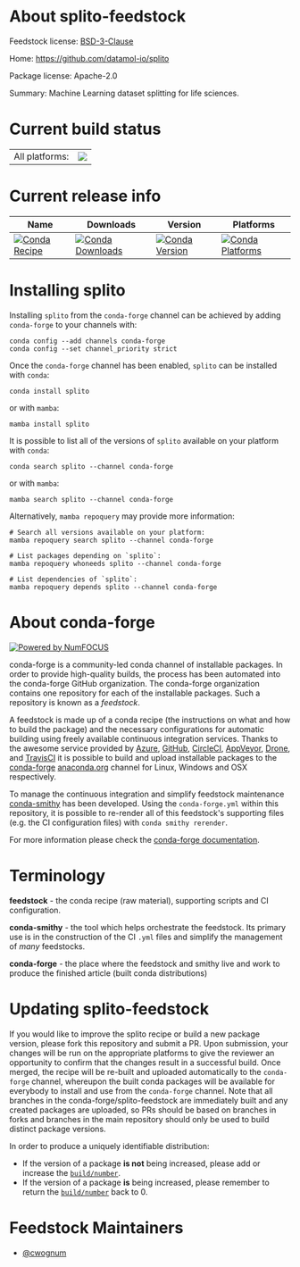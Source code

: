 About splito-feedstock
======================

Feedstock license: [BSD-3-Clause](https://github.com/conda-forge/splito-feedstock/blob/main/LICENSE.txt)

Home: https://github.com/datamol-io/splito

Package license: Apache-2.0

Summary: Machine Learning dataset splitting for life sciences.

Current build status
====================


<table><tr><td>All platforms:</td>
    <td>
      <a href="https://dev.azure.com/conda-forge/feedstock-builds/_build/latest?definitionId=20686&branchName=main">
        <img src="https://dev.azure.com/conda-forge/feedstock-builds/_apis/build/status/splito-feedstock?branchName=main">
      </a>
    </td>
  </tr>
</table>

Current release info
====================

| Name | Downloads | Version | Platforms |
| --- | --- | --- | --- |
| [![Conda Recipe](https://img.shields.io/badge/recipe-splito-green.svg)](https://anaconda.org/conda-forge/splito) | [![Conda Downloads](https://img.shields.io/conda/dn/conda-forge/splito.svg)](https://anaconda.org/conda-forge/splito) | [![Conda Version](https://img.shields.io/conda/vn/conda-forge/splito.svg)](https://anaconda.org/conda-forge/splito) | [![Conda Platforms](https://img.shields.io/conda/pn/conda-forge/splito.svg)](https://anaconda.org/conda-forge/splito) |

Installing splito
=================

Installing `splito` from the `conda-forge` channel can be achieved by adding `conda-forge` to your channels with:

```
conda config --add channels conda-forge
conda config --set channel_priority strict
```

Once the `conda-forge` channel has been enabled, `splito` can be installed with `conda`:

```
conda install splito
```

or with `mamba`:

```
mamba install splito
```

It is possible to list all of the versions of `splito` available on your platform with `conda`:

```
conda search splito --channel conda-forge
```

or with `mamba`:

```
mamba search splito --channel conda-forge
```

Alternatively, `mamba repoquery` may provide more information:

```
# Search all versions available on your platform:
mamba repoquery search splito --channel conda-forge

# List packages depending on `splito`:
mamba repoquery whoneeds splito --channel conda-forge

# List dependencies of `splito`:
mamba repoquery depends splito --channel conda-forge
```


About conda-forge
=================

[![Powered by
NumFOCUS](https://img.shields.io/badge/powered%20by-NumFOCUS-orange.svg?style=flat&colorA=E1523D&colorB=007D8A)](https://numfocus.org)

conda-forge is a community-led conda channel of installable packages.
In order to provide high-quality builds, the process has been automated into the
conda-forge GitHub organization. The conda-forge organization contains one repository
for each of the installable packages. Such a repository is known as a *feedstock*.

A feedstock is made up of a conda recipe (the instructions on what and how to build
the package) and the necessary configurations for automatic building using freely
available continuous integration services. Thanks to the awesome service provided by
[Azure](https://azure.microsoft.com/en-us/services/devops/), [GitHub](https://github.com/),
[CircleCI](https://circleci.com/), [AppVeyor](https://www.appveyor.com/),
[Drone](https://cloud.drone.io/welcome), and [TravisCI](https://travis-ci.com/)
it is possible to build and upload installable packages to the
[conda-forge](https://anaconda.org/conda-forge) [anaconda.org](https://anaconda.org/)
channel for Linux, Windows and OSX respectively.

To manage the continuous integration and simplify feedstock maintenance
[conda-smithy](https://github.com/conda-forge/conda-smithy) has been developed.
Using the ``conda-forge.yml`` within this repository, it is possible to re-render all of
this feedstock's supporting files (e.g. the CI configuration files) with ``conda smithy rerender``.

For more information please check the [conda-forge documentation](https://conda-forge.org/docs/).

Terminology
===========

**feedstock** - the conda recipe (raw material), supporting scripts and CI configuration.

**conda-smithy** - the tool which helps orchestrate the feedstock.
                   Its primary use is in the construction of the CI ``.yml`` files
                   and simplify the management of *many* feedstocks.

**conda-forge** - the place where the feedstock and smithy live and work to
                  produce the finished article (built conda distributions)


Updating splito-feedstock
=========================

If you would like to improve the splito recipe or build a new
package version, please fork this repository and submit a PR. Upon submission,
your changes will be run on the appropriate platforms to give the reviewer an
opportunity to confirm that the changes result in a successful build. Once
merged, the recipe will be re-built and uploaded automatically to the
`conda-forge` channel, whereupon the built conda packages will be available for
everybody to install and use from the `conda-forge` channel.
Note that all branches in the conda-forge/splito-feedstock are
immediately built and any created packages are uploaded, so PRs should be based
on branches in forks and branches in the main repository should only be used to
build distinct package versions.

In order to produce a uniquely identifiable distribution:
 * If the version of a package **is not** being increased, please add or increase
   the [``build/number``](https://docs.conda.io/projects/conda-build/en/latest/resources/define-metadata.html#build-number-and-string).
 * If the version of a package **is** being increased, please remember to return
   the [``build/number``](https://docs.conda.io/projects/conda-build/en/latest/resources/define-metadata.html#build-number-and-string)
   back to 0.

Feedstock Maintainers
=====================

* [@cwognum](https://github.com/cwognum/)

